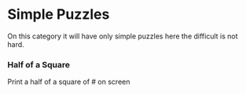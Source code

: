 Simple Puzzles
==============

On this category it will have only simple puzzles here the difficult is not hard.

### Half of a Square ###

Print a half of a square of # on screen 
